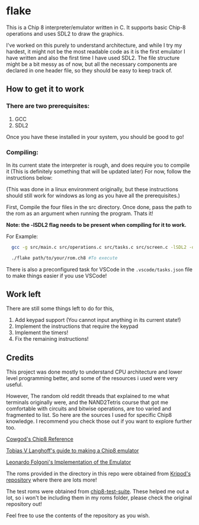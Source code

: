 # flake

This is a Chip 8 interpreter/emulator written in C. It supports basic Chip-8 operations and uses SDL2 to draw the graphics.

I've worked on this purely to understand architecture, and while I try my hardest, it might not be the most readable code  as it is the first emulator I have written and also the first time I have used SDL2. The file structure might be a bit messy as of now, but all the necessary components are declared in one header file, so they should be easy to keep track of.

## How to get it to work

### There are two prerequisites:
1. GCC
2. SDL2
 
Once you have these installed in your system, you should be good to go!

### Compiling:
In its current state the interpreter is rough, and does require you to compile it (This is definitely something that will be updated later)
For now, follow the instructions below:

(This was done in a linux environment originally, but these instructions should still work for windows as long as you have all the prerequisites.)

First, Compile the four files in the src directory. Once done, pass the path to the rom as an argument when running the program. Thats it!

**Note: the -lSDL2 flag needs to be present when compiling for it to work.**

For Example:
```bash
  gcc -g src/main.c src/operations.c src/tasks.c src/screen.c -lSDL2 -o flake #To compile

  ./flake path/to/your/rom.ch8 #To execute
```

There is also a preconfigured task for VSCode  in the `.vscode/tasks.json` file to make things easier if you use VSCode!

## Work left

There are still some things left to do for this,
1. Add keypad support (You cannot input anything in its current state!)
2. Implement the instructions that require the keypad
3. Implement the timers!
4. Fix the remaining instructions!

## Credits

This project was done mostly to understand CPU architecture and lower level programming better, and some of the resources i used were very useful. 

However, The random old reddit threads that explained to me what terminals originally were, and the NAND2Tetris course that got me comfortable with circuits and bitwise operations, are too varied and fragmented to list. So here are the sources I used for specific Chip8 knowledge. I recommend you check those out if you want to explore further too.

[Cowgod's Chip8 Reference](http://devernay.free.fr/hacks/chip8/C8TECH10.HTM)

[Tobias V Langhoff's guide to making a Chip8 emulator](https://tobiasvl.github.io/blog/write-a-chip-8-emulator/)

[Leonardo Folgoni's Implementation of the Emulator](https://github.com/f0lg0/CHIP-8)

The roms provided in the directory in this repo were obtained from [Kripod's repository](https://github.com/kripod/chip8-roms) where there are lots more!

The test roms were obtained from [chip8-test-suite](https://github.com/Timendus/chip8-test-suite). These helped me out a lot, so i won't be including them in my roms folder, please check the original repository out!

Feel free to use the contents of the repository as you wish.
